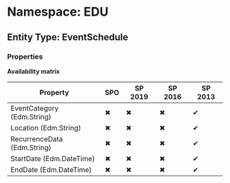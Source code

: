 # Namespace: EDU
## Entity Type: EventSchedule

### Properties

**Availability matrix**

Property | SPO | SP 2019 | SP 2016 | SP 2013
----------|-----|---------|---------|--------
EventCategory (Edm.String) | ✖ | ✖ | ✖ | ✔
Location (Edm.String) | ✖ | ✖ | ✖ | ✔
RecurrenceData (Edm.String) | ✖ | ✖ | ✖ | ✔
StartDate (Edm.DateTime) | ✖ | ✖ | ✖ | ✔
EndDate (Edm.DateTime) | ✖ | ✖ | ✖ | ✔


